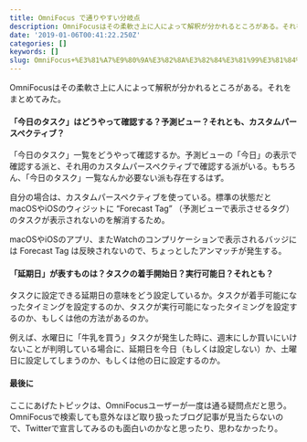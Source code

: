 ```yaml
---
title: OmniFocus で通りやすい分岐点
description: OmniFocusはその柔軟さ上に人によって解釈が分かれるところがある。それをまとめてみた。
date: '2019-01-06T00:41:22.250Z'
categories: []
keywords: []
slug: OmniFocus+%E3%81%A7%E9%80%9A%E3%82%8A%E3%82%84%E3%81%99%E3%81%84%E5%88%86%E5%B2%90%E7%82%B9
---
```

OmniFocusはその柔軟さ上に人によって解釈が分かれるところがある。それをまとめてみた。

#### 「今日のタスク」はどうやって確認する？予測ビュー？それとも、カスタムパースペクティブ？

「今日のタスク」一覧をどうやって確認するか。予測ビューの「今日」の表示で確認する派と、それ用のカスタムパースペクティブで確認する派がいる。もちろん、「今日のタスク」一覧なんか必要ない派も存在するはず。

自分の場合は、カスタムパースペクティブを使っている。標準の状態だとmacOSやiOSのウィジットに “Forecast Tag” （予測ビューで表示させるタグ）のタスクが表示されないのを解消するため。

macOSやiOSのアプリ、またWatchのコンプリケーションで表示されるバッジには Forecast Tag は反映されないので、ちょっとしたアンマッチが発生する。

#### 「延期日」が表すものは？タスクの着手開始日？実行可能日？それとも？

タスクに設定できる延期日の意味をどう設定しているか。タスクが着手可能になったタイミングを設定するのか、タスクが実行可能になったタイミングを設定するのか、もしくは他の方法があるのか。

例えば、水曜日に「牛乳を買う」タスクが発生した時に、週末にしか買いにいけないことが判明している場合に、延期日を今日（もしくは設定しない）か、土曜日に設定してしまうのか、もしくは他の日に設定するのか。

#### 最後に

ここにあげたトピックは、OmniFocusユーザーが一度は通る疑問点だと思う。OmniFocusで検索しても意外なほど取り扱ったブログ記事が見当たらないので、Twitterで宣言してみるのも面白いのかなと思ったり、思わなかったり。